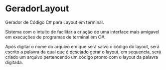 # GeradorLayout
Gerador de Código C# para Layout em terminal.

Sistema com o intuito de facilitar a criação de uma interface mais amigavel em execuções de programas de terminal em C#.

Após digitar o nome do arquivo em que será salvo o código do layout, será escrito a palavra da qual que é desejado gerar o layout, em sequencia, será criado um arquivo pertencendo um código pronto com o layout da palavra digitada. 
